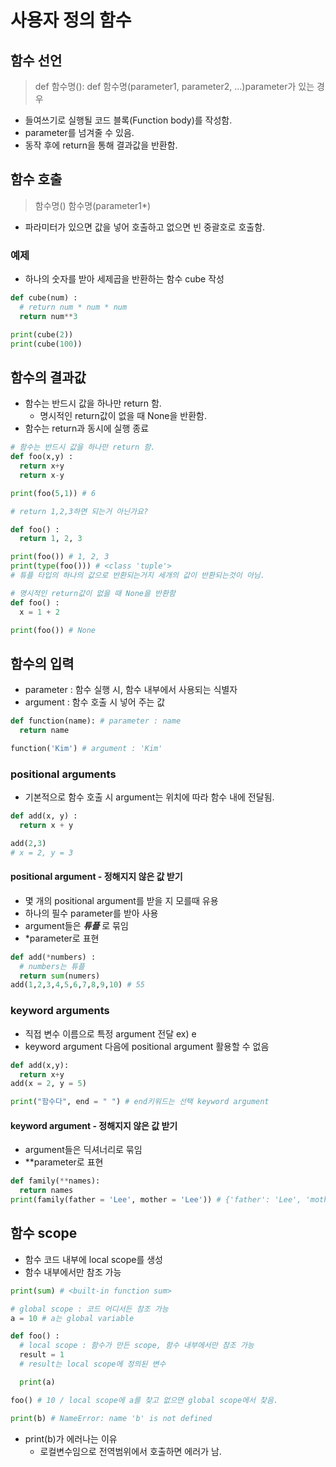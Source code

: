 # 사용자 정의 함수

## 함수 선언

> def 함수명():
def 함수명(parameter1, parameter2, ...)parameter가 있는 경우

- 들여쓰기로 실행될 코드 블록(Function body)를 작성함.
- parameter를 넘겨줄 수 있음.
- 동작 후에 return을 통해 결과값을 반환함.

## 함수 호출
> 함수명()
함수명(parameter1*)

- 파라미터가 있으면 값을 넣어 호출하고 없으면 빈 중괄호로 호출함.

### 예제
- 하나의 숫자를 받아 세제곱을 반환하는 함수 cube 작성 

```py
def cube(num) :
  # return num * num * num
  return num**3

print(cube(2))
print(cube(100))
```

## 함수의 결과값
- 함수는 반드시 값을 하나만 return 함.
  - 명시적인 return값이 없을 때 None을 반환함.
- 함수는 return과 동시에 실행 종료

```py
# 함수는 반드시 값을 하나만 return 함.
def foo(x,y) :
  return x+y
  return x-y

print(foo(5,1)) # 6

# return 1,2,3하면 되는거 아닌가요?

def foo() :
  return 1, 2, 3

print(foo()) # 1, 2, 3
print(type(foo())) # <class 'tuple'>
# 튜플 타입의 하나의 값으로 반환되는거지 세개의 값이 반환되는것이 아님.

# 명시적인 return값이 없을 때 None을 반환함
def foo() :
  x = 1 + 2

print(foo()) # None
```

## 함수의 입력
- parameter : 함수 실행 시, 함수 내부에서 사용되는 식별자
- argument : 함수 호출 시 넣어 주는 값

```py
def function(name): # parameter : name
  return name

function('Kim') # argument : 'Kim'
```

### positional arguments
- 기본적으로 함수 호출 시 argument는 위치에 따라 함수 내에 전달됨.

```py
def add(x, y) :
  return x + y

add(2,3)
# x = 2, y = 3
```
#### positional argument - 정해지지 않은 값 받기

- 몇 개의 positional argument를 받을 지 모를때 유용
- 하나의 필수 parameter를 받아 사용
- argument들은 ***튜플*** 로 묶임
- *parameter로 표현

```py
def add(*numbers) :
  # numbers는 튜플
  return sum(numers)
add(1,2,3,4,5,6,7,8,9,10) # 55
```


### keyword arguments
- 직접 변수 이름으로 특정 argument 전달 ex) e
- keyword argument 다음에 positional argument 활용할 수 없음

```py
def add(x,y):
  return x+y
add(x = 2, y = 5)

print("함수다", end = " ") # end키워드는 선택 keyword argument
```

#### keyword argument - 정해지지 않은 값 받기

- argument들은 딕셔너리로 묶임
- **parameter로 표현

```py
def family(**names):
  return names
print(family(father = 'Lee', mother = 'Lee')) # {'father': 'Lee', 'mother': 'Lee'}
```
## 함수 scope
- 함수 코드 내부에 local scope를 생성
- 함수 내부에서만 참조 가능

```py
print(sum) # <built-in function sum>

# global scope : 코드 어디서든 참조 가능
a = 10 # a는 global variable

def foo() :
  # local scope : 함수가 만든 scope, 함수 내부에서만 참조 가능
  result = 1
  # result는 local scope에 정의된 변수

  print(a)

foo() # 10 / local scope에 a를 찾고 없으면 global scope에서 찾음.

print(b) # NameError: name 'b' is not defined
```
- print(b)가 에러나는 이유
  - 로컬변수임으로 전역범위에서 호출하면 에러가 남.
